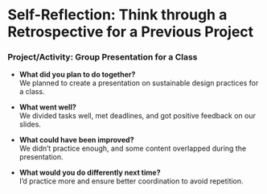 # Self-Reflection: Think through a Retrospective for a Previous Project

### Project/Activity: Group Presentation for a Class

- **What did you plan to do together?**  
  We planned to create a presentation on sustainable design practices for a class.

- **What went well?**  
  We divided tasks well, met deadlines, and got positive feedback on our slides.

- **What could have been improved?**  
  We didn’t practice enough, and some content overlapped during the presentation.

- **What would you do differently next time?**  
  I’d practice more and ensure better coordination to avoid repetition.
